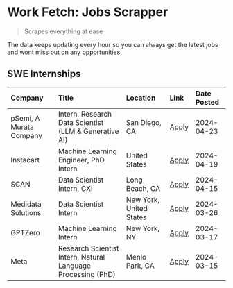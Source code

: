 # Work Fetch: Jobs Scrapper
> Scrapes everything at ease

The data keeps updating every hour so you can always get the latest jobs and wont miss out on any opportunities.

## SWE Internships
<!--START_SECTION:workfetch-->
| Company                 | Title                                                        | Location                | Link                                                                                                                                                                                                                                                                             | Date Posted   |
|:------------------------|:-------------------------------------------------------------|:------------------------|:---------------------------------------------------------------------------------------------------------------------------------------------------------------------------------------------------------------------------------------------------------------------------------|:--------------|
| pSemi, A Murata Company | Intern, Research Data Scientist (LLM & Generative AI)        | San Diego, CA           | [Apply](https://www.linkedin.com/jobs/view/intern-research-data-scientist-llm-generative-ai-at-psemi-a-murata-company-3887074168?position=9&pageNum=0&refId=QkDN2mGKDZMsMmOlTw1r3A%3D%3D&trackingId=j%2FrJ9%2F%2FA3TFsyG5XMi4YhA%3D%3D&trk=public_jobs_jserp-result_search-card) | 2024-04-23    |
| Instacart               | Machine Learning Engineer, PhD Intern                        | United States           | [Apply](https://www.linkedin.com/jobs/view/machine-learning-engineer-phd-intern-at-instacart-3901991739?position=2&pageNum=0&refId=QkDN2mGKDZMsMmOlTw1r3A%3D%3D&trackingId=iVMMWgDIJrUVQR73GUm9QQ%3D%3D&trk=public_jobs_jserp-result_search-card)                                | 2024-04-19    |
| SCAN                    | Data Scientist Intern, CXI                                   | Long Beach, CA          | [Apply](https://www.linkedin.com/jobs/view/data-scientist-intern-cxi-at-scan-3899690492?position=8&pageNum=0&refId=QkDN2mGKDZMsMmOlTw1r3A%3D%3D&trackingId=AH%2BoDvmyczq6UqC5vwilqQ%3D%3D&trk=public_jobs_jserp-result_search-card)                                              | 2024-04-15    |
| Medidata Solutions      | Data Scientist Intern                                        | New York, United States | [Apply](https://www.linkedin.com/jobs/view/data-scientist-intern-at-medidata-solutions-3810253704?position=3&pageNum=0&refId=QkDN2mGKDZMsMmOlTw1r3A%3D%3D&trackingId=cFdXhijXBU%2FbpJWMIfbecg%3D%3D&trk=public_jobs_jserp-result_search-card)                                    | 2024-03-26    |
| GPTZero                 | Machine Learning Intern                                      | New York, NY            | [Apply](https://www.linkedin.com/jobs/view/machine-learning-intern-at-gptzero-3860723963?position=7&pageNum=0&refId=QkDN2mGKDZMsMmOlTw1r3A%3D%3D&trackingId=iGcm9nqBfTHUCfvmvo%2Fn8A%3D%3D&trk=public_jobs_jserp-result_search-card)                                             | 2024-03-17    |
| Meta                    | Research Scientist Intern, Natural Language Processing (PhD) | Menlo Park, CA          | [Apply](https://www.linkedin.com/jobs/view/research-scientist-intern-natural-language-processing-phd-at-meta-3858718375?position=10&pageNum=0&refId=QkDN2mGKDZMsMmOlTw1r3A%3D%3D&trackingId=qTDWOQxWRXoOkS98d%2BL17w%3D%3D&trk=public_jobs_jserp-result_search-card)             | 2024-03-15    |
<!--END_SECTION:workfetch-->
